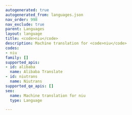 ```yaml
---
autogenerated: true
autogenerated_from: languages.json
nav_order: 998
nav_exclude: true
parent: Languages
layout: language
title: <code>niu</code>
description: Machine translation for <code>niu</code>
codes:
- niu
family: []
supported_apis:
- id: alibaba
  name: Alibaba Translate
- id: niutrans
  name: Niutrans
supported_qe_apis: []
seo:
  name: Machine translation for niu
  type: Language

---
```


